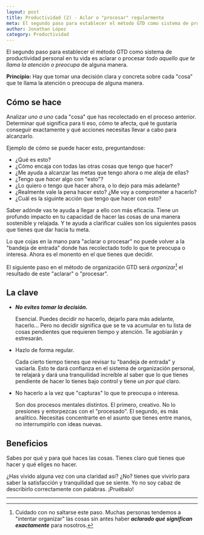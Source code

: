 ```yaml
---
layout: post
title: Productividad (2) - Aclar o "procesar" regularmente
meta: El segundo paso para establecer el método GTD como sistema de productividad personal en tu vida es el de aclarar o procesar tu bandeja de entrada.
author: Jonathan López
category: Productividad
---
```


El segundo  paso para establecer el método GTD como sistema de productividad personal en tu vida es aclarar o procesar *todo aquello que te llama la atención o preocupa* de alguna manera.

**Principio:** Hay que tomar una decisión clara y concreta sobre cada "cosa" que te llama la atención o preocupa de alguna manera. 

## Cómo se hace

Analizar *uno a uno* cada "cosa" que has recolectado en el proceso anterior. Determinar qué significa para ti eso, cómo te afecta, qué te gustaría conseguir exactamente y qué acciones necesitas llevar a cabo para alcanzarlo.

Ejemplo de cómo se puede hacer esto, preguntandose:

* ¿Qué es esto?
* ¿Cómo encaja con todas las otras cosas que tengo que hacer?
* ¿Me ayuda a alcanzar las metas que tengo ahora o me aleja de ellas?
* ¿Tengo que *hacer* algo con "esto"? 
* ¿Lo quiero o tengo que hacer ahora, o lo dejo para más adelante?
* ¿Realmente vale la pena hacer esto? ¿Me voy a comprometer a hacerlo?
* ¿Cuál es la siguinte acción que tengo que hacer con esto?

Saber adónde vas te ayuda a llegar a ello con más eficacia. Tiene un profundo impacto en tu capacidad de hacer las cosas de una manera sostenible y relajada. Y te ayuda a clarificar cuáles son los siguientes pasos que tienes que dar hacia tu meta.

Lo que cojas en la mano para "aclarar o procesar" no puede volver a la "bandeja de entrada" donde has recolectado todo lo que te preocupa o interesa. Ahora es el monento en el que tienes que decidir.

El siguiente paso en el método de organización GTD será *organizar*[^1] el resultado de este "aclarar" o "procesar".

## La clave

* ***No evites tomar la decisión.***

	Esencial. Puedes decidir no hacerlo, dejarlo para más adelante, hacerlo... Pero no decidir significa que se te va acumular en tu lista de cosas pendientes que requieren tiempo y atención. Te agobiarán y estresarán. 

* Hazlo de forma regular.

	Cada cierto tiempo tienes que revisar tu "bandeja de entrada" y vaciarla. Esto te dará confianza en el sistema de organización personal, te relajará y dará una tranquilidad increíble al saber que lo que tienes pendiente de hacer lo tienes bajo control y tiene *un por qué* claro.

* No hacerlo a la vez que "capturas" lo que te preocupa o interesa.

	Son dos procesos mentales distintos. El primero, creativo. No lo presiones y entorpezcas con el "procesado". El segundo, es más analitico. Necesitas concentrarte en el asunto que tienes entre manos, no interrumpirlo con ideas nuevas.


## Beneficios

Sabes por qué y para qué haces las cosas. Tienes claro qué tienes que hacer y qué eliges no hacer. 

¿Has vivido alguna vez con una claridad así? ¿No? tienes que vivirlo para saber la satisfacción y tranquilidad que se siente. Yo no soy cabaz de describirlo correctamente con palabras. ¡Pruébalo!

---
[^1]: Cuidado con no saltarse este paso. Muchas personas tendemos a "intentar organizar" las cosas sin antes haber ***aclarado qué significan exactamente*** para nosotros.